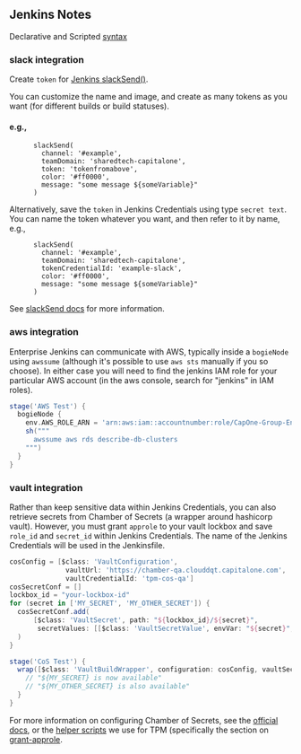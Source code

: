 ## Jenkins Notes

Declarative and Scripted [syntax](https://jenkins.io/doc/book/pipeline/syntax/)


### slack integration

Create `token` for [Jenkins slackSend()](https://my.slack.com/services/new/jenkins-ci).

You can customize the name and image, and create as many tokens as you want (for different builds or build statuses).


#### e.g.,
```
      slackSend(
        channel: '#example',
        teamDomain: 'sharedtech-capitalone',
        token: 'tokenfromabove',
        color: '#ff0000',
        message: "some message ${someVariable}"
      )
```

Alternatively, save the `token` in Jenkins Credentials using type `secret text`. You can name the token whatever you want, and then refer to it by name, e.g.,

```
      slackSend(
        channel: '#example',
        teamDomain: 'sharedtech-capitalone',
        tokenCredentialId: 'example-slack',
        color: '#ff0000',
        message: "some message ${someVariable}"
      )
```

See [slackSend docs](https://jenkins.io/doc/pipeline/steps/slack/) for more information.



### aws integration

Enterprise Jenkins can communicate with AWS, typically inside a `bogieNode` using `awssume` (although it's possible to use `aws sts` manually if you so choose). In either case you will need to find the jenkins IAM role for your particular AWS account (in the aws console, search for "jenkins" in IAM roles).

```groovy
stage('AWS Test') {
  bogieNode {
    env.AWS_ROLE_ARN = 'arn:aws:iam::accountnumber:role/CapOne-Group-Env-CustomRole-jenkins'
    sh("""
      awssume aws rds describe-db-clusters
    """)
  }
}
```


### vault integration

Rather than keep sensitive data within Jenkins Credentials, you can also retrieve secrets from Chamber of Secrets (a wrapper around hashicorp vault). However, you must grant `approle` to your vault lockbox and save `role_id` and `secret_id` within Jenkins Credentials. The name of the Jenkins Credentials will be used in the Jenkinsfile.

```groovy
cosConfig = [$class: 'VaultConfiguration',
              vaultUrl: 'https://chamber-qa.clouddqt.capitalone.com',
              vaultCredentialId: 'tpm-cos-qa']
cosSecretConf = []
lockbox_id = "your-lockbox-id"
for (secret in ['MY_SECRET', 'MY_OTHER_SECRET']) {
  cosSecretConf.add(
      [$class: 'VaultSecret', path: "${lockbox_id}/${secret}",
       secretValues: [[$class: 'VaultSecretValue', envVar: "${secret}", vaultKey: "${secret}"]]]
  )
}

stage('CoS Test') {
  wrap([$class: 'VaultBuildWrapper', configuration: cosConfig, vaultSecrets: cosSecretConf]) {
    // "${MY_SECRET} is now available"
    // "${MY_OTHER_SECRET} is also available"
  }
}
```

For more information on configuring Chamber of Secrets, see the [official docs](https://github-pages.cloud.capitalone.com/ChamberOfSecretsDocumentation/ChamberOfSecrets), or the [helper scripts](https://github.cloud.capitalone.com/bcg/tpm-infrastructure/tree/master/cos) we use for TPM (specifically the section on [grant-approle](https://github.cloud.capitalone.com/bcg/tpm-infrastructure/tree/master/cos#grant-approle).
